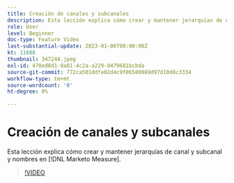 ```yaml
---
title: Creación de canales y subcanales
description: Esta lección explica cómo crear y mantener jerarquías de canal y subcanal y nombres en [!DNL Marketo Measure].
role: User
level: Beginner
doc-type: Feature Video
last-substantial-update: 2023-01-06T00:00:00Z
kt: 11688
thumbnail: 347244.jpeg
exl-id: 470ed8d1-9a01-4c2a-a229-9479681bcbda
source-git-commit: 772ca501ddfe02d4c9f06580989d97d10d8c3334
workflow-type: tm+mt
source-wordcount: '0'
ht-degree: 0%

---
```


# Creación de canales y subcanales

Esta lección explica cómo crear y mantener jerarquías de canal y subcanal y nombres en [!DNL Marketo Measure].

>[!VIDEO](https://video.tv.adobe.com/v/347244/?quality=12&learn=on)
